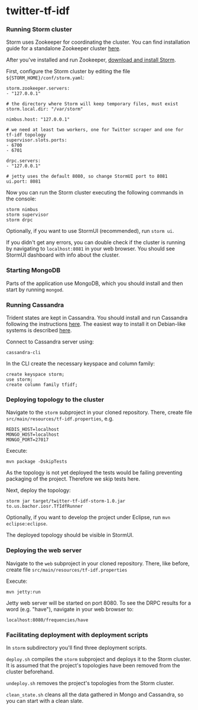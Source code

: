 twitter-tf-idf
==============

### Running Storm cluster

Storm uses Zookeeper for coordinating the cluster. You can find installation guide for a standalone Zookeeper cluster [here](http://zookeeper.apache.org/doc/r3.3.3/zookeeperStarted.html#sc_InstallingSingleMode).

After you've installed and run Zookeeper, [download and install Storm](http://storm.incubator.apache.org/downloads.html).

First, configure the Storm cluster by editing the file `${STORM_HOME}/conf/storm.yaml`:

	storm.zookeeper.servers:
	- "127.0.0.1"

	# the directory where Storm will keep temporary files, must exist
	storm.local.dir: "/var/storm"

	nimbus.host: "127.0.0.1"

	# we need at least two workers, one for Twitter scraper and one for tf-idf topology
	supervisor.slots.ports:
	- 6700
	- 6701

	drpc.servers:
	- "127.0.0.1"

	# jetty uses the default 8080, so change StormUI port to 8081
	ui.port: 8081

Now you can run the Storm cluster executing the following commands in the console:

    storm nimbus
    storm supervisor
    storm drpc
    
Optionally, if you want to use StormUI (recommended), run `storm ui`.

If you didn't get any errors, you can double check if the cluster is running by navigating to `localhost:8081` in your web browser. You should see StormUI dashboard with info about the cluster.


### Starting MongoDB

Parts of the application use MongoDB, which you should install and then start by running `mongod`.


### Running Cassandra

Trident states are kept in Cassandra. You should install and run Cassandra following the instructions [here](http://wiki.apache.org/cassandra/GettingStarted). The easiest way to install it on Debian-like systems is described [here](http://wiki.apache.org/cassandra/DebianPackaging).

Connect to Cassandra server using:

    cassandra-cli

In the CLI create the necessary keyspace and column family:

	create keyspace storm;
	use storm;
	create column family tfidf;
	

### Deploying topology to the cluster

Navigate to the `storm` subproject in your cloned repository. There, create file `src/main/resources/tf-idf.properties`, e.g.

    REDIS_HOST=localhost
    MONGO_HOST=localhost
    MONGO_PORT=27017

Execute:

    mvn package -DskipTests
    
As the topology is not yet deployed the tests would be failing preventing packaging of the project. Therefore we skip tests here.

Next, deploy the topology:

    storm jar target/twitter-tf-idf-storm-1.0.jar to.us.bachor.iosr.TfIdfRunner
    
Optionally, if you want to develop the project under Eclipse, run `mvn eclipse:eclipse`.

The deployed topology should be visible in StormUI.


### Deploying the web server

Navigate to the `web` subproject in your cloned repository. There, like before, create file `src/main/resources/tf-idf.properties`

Execute:

    mvn jetty:run
    
Jetty web server will be started on port 8080. To see the DRPC results for a word (e.g. "have"), navigate in your web browser to:

    localhost:8080/frequencies/have
   

### Facilitating deployment with deployment scripts

In `storm` subdirectory you'll find three deployment scripts. 

`deploy.sh` compiles the `storm` subproject and deploys it to the Storm cluster. It is assumed that the project's topologies have been removed from the cluster beforehand.

`undeploy.sh` removes the project's topologies from the Storm cluster.

`clean_state.sh` cleans all the data gathered in Mongo and Cassandra, so you can start with a clean slate.
